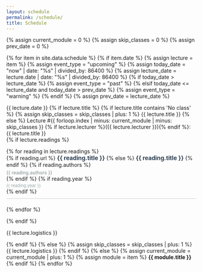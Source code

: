 ```yaml
---
layout: schedule
permalink: /schedule/
title: Schedule
---
```


{% assign current_module = 0 %}
{% assign skip_classes = 0 %}
{% assign prev_date = 0 %}

{% for item in site.data.schedule %}
{% if item.date %}
{% assign lecture = item %}
{% assign event_type = "upcoming" %}
{% assign today_date = "now" | date: "%s" | divided_by: 86400 %}
{% assign lecture_date = lecture.date | date: "%s" | divided_by: 86400 %}
{% if today_date > lecture_date %}
    {% assign event_type = "past" %}
{% elsif today_date <= lecture_date and today_date > prev_date %}
    {% assign event_type = "warning" %}
{% endif %}
{% assign prev_date = lecture_date %}

<tr class="{{ event_type }}">
    <th scope="row">{{ lecture.date }}</th>
    {% if lecture.title %}
        {% if lecture.title contains 'No class' %}
        {% assign skip_classes = skip_classes | plus: 1 %}
        <td colspan="4" align="center">{{ lecture.title }}</td>
        {% else %}
        <td>
            Lecture #{{ forloop.index | minus: current_module | minus: skip_classes }}
            {% if lecture.lecturer %}({{ lecture.lecturer }}){% endif %}:
            <br />
            {{ lecture.title }}
            <br />
        </td>
        <td>
            {% if lecture.readings %}
            <ul style="list-style-type: none; padding: 0;">
            {% for reading in lecture.readings %}
                <li style="margin-bottom: 20px; padding-bottom: 10px; border-bottom: 1px solid #ccc;">
                    {% if reading.url %}
                        <strong style="font-size: 1.1em;"><a href="{{ reading.url }}" style="text-decoration: none; color: #2c3e50;">{{ reading.title }}</a></strong>
                    {% else %}
                        <strong style="font-size: 1.1em; color: #2c3e50;">{{ reading.title }}</strong>
                    {% endif %}
                    {% if reading.authors %}
                        <div style="font-size: 0.9em; color: #7f8c8d; margin-top: 5px;">{{ reading.authors }}</div>
                    {% endif %}
                    {% if reading.year %}
                        <div style="font-size: 0.8em; color: #95a5a6; margin-top: 3px;">{{ reading.year }}</div>
                    {% endif %}
                </li>
            {% endfor %}
            </ul>
            {% endif %}
        </td>
        <td>
            <p>{{ lecture.logistics }}</p>
        </td>
        {% endif %}
    {% else %}
        {% assign skip_classes = skip_classes | plus: 1 %}
        <td colspan="4" align="center">{{ lecture.logistics }}</td>
    {% endif %}
</tr>
{% else %}
{% assign current_module = current_module | plus: 1 %}
{% assign module = item %}
<tr class="info">
    <td colspan="5" align="center"><strong>{{ module.title }}</strong></td>
</tr>
{% endif %}
{% endfor %}
